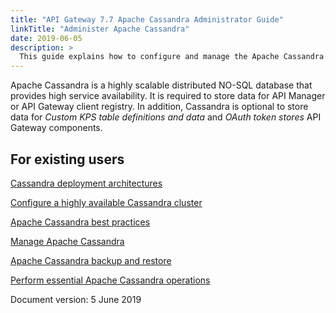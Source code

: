 ```yaml
---
title: "API Gateway 7.7 Apache Cassandra Administrator Guide"
linkTitle: "Administer Apache Cassandra"
date: 2019-06-05
description: >
  This guide explains how to configure and manage the Apache Cassandra database for API Gateway and API Manager.
---
```

Apache Cassandra is a highly scalable distributed NO-SQL database that
provides high service availability. It is required to store data for API
Manager or API Gateway client registry. In addition, Cassandra is
optional to store data for *Custom KPS table definitions and data* and
*OAuth token stores* API Gateway components.

## For existing users

[Cassandra deployment architectures](cassandra_architecture)

[Configure a highly available Cassandra cluster](cassandra_config)

[Apache Cassandra best practices](cassandra_bestpractices)

[Manage Apache Cassandra](cassandra_manage)

[Apache Cassandra backup and restore](cassandra_bur)

[Perform essential Apache Cassandra operations](cassandra_ops)

Document version: 5 June 2019
